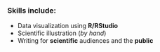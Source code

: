 ### Skills include:
- Data visualization using **R/RStudio**
- Scientific illustration (*by hand*)
- Writing for **scientific** audiences and the **public**
